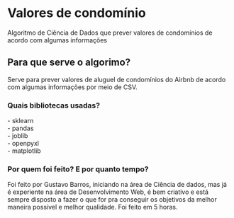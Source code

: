 # Valores de condomínio
Algoritmo de Ciência de Dados que prever valores de condomínios de acordo com algumas informações

<h2>Para que serve o algorimo?</h2>
Serve para prever valores de aluguel de condomínios do Airbnb de acordo com algumas informações por meio de CSV. 

<h3>Quais bibliotecas usadas?</h3>
- sklearn<br>
- pandas<br>
- joblib<br>
- openpyxl<br>
- matplotlib

<h3>Por quem foi feito? E por quanto tempo?</h3>
Foi feito por Gustavo Barros, iniciando na área de Ciência de dados, mas já é experiente na área de Desenvolvimento Web, é bem criativo e está sempre disposto a fazer o que for pra conseguir os objetivos da melhor maneira possível e melhor qualidade.
Foi feito em 5 horas.
